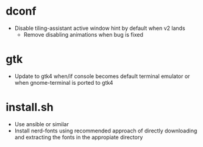# dconf
* Disable tiling-assistant active window hint by default when v2 lands
  * Remove disabling animations when bug is fixed

# gtk
* Update to gtk4 when/if console becomes default terminal emulator or when gnome-terminal is ported to gtk4

# install.sh
* Use ansible or similar
* Install nerd-fonts using recommended approach of directly downloading and extracting the fonts in the appropiate directory
